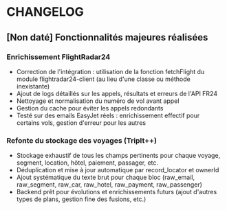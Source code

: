 # CHANGELOG

## [Non daté] Fonctionnalités majeures réalisées

### Enrichissement FlightRadar24
- Correction de l'intégration : utilisation de la fonction fetchFlight du module flightradar24-client (au lieu d'une classe ou méthode inexistante)
- Ajout de logs détaillés sur les appels, résultats et erreurs de l'API FR24
- Nettoyage et normalisation du numéro de vol avant appel
- Gestion du cache pour éviter les appels redondants
- Testé sur des emails EasyJet réels : enrichissement effectif pour certains vols, gestion d'erreur pour les autres

### Refonte du stockage des voyages (TripIt++)
- Stockage exhaustif de tous les champs pertinents pour chaque voyage, segment, location, hôtel, paiement, passager, etc.
- Déduplication et mise à jour automatique par record_locator et ownerId
- Ajout systématique du texte brut pour chaque bloc (raw_email, raw_segment, raw_car, raw_hotel, raw_payment, raw_passenger)
- Backend prêt pour évolutions et enrichissements futurs (ajout d'autres types de plans, gestion fine des fusions, etc.) 